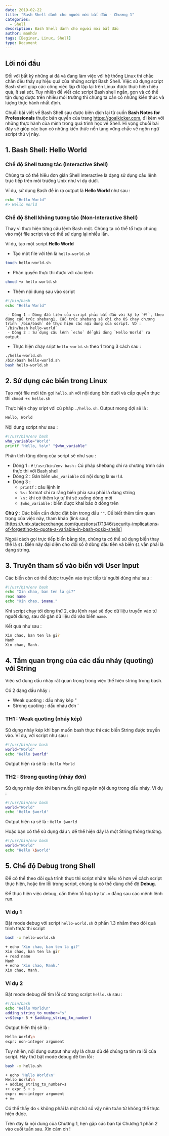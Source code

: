 ```yaml
---
date: 2019-02-22
title: "Bash Shell dành cho người mới bắt đầu - Chương 1"
categories:
  - Shell
description: Bash Shell dành cho người mới bắt đầu
author: manhdv
tags: [Beginer, Linux, Shell]
type: Document
---
```


## Lời nói đầu

Đối với bất kỳ những ai đã và đang làm việc với hệ thống Linux thì chắc chắn đều thấy sự hiệu quả của nhứng script Bash Shell. Việc sử dụng script Bash shell giúp các công việc lặp đi lặp lại trên Linux được thực hiện hiệu quả, ít sai sót. Tuy nhiên để viết các script Bash shell ngắn, gọn và có thể tận dụng được trên nhiều môi trường thì chúng ta cần có những kiến thức và lượng thực hành nhất định.

Chuỗi bài viết về Bash Shell sau được biên dịch lại từ cuốn **Bash Notes for Professionals** thuộc bản quyền của trang https://goalkicker.com, đi kèm với những thực hành của mình trong quá trình học về Shell. Hi vọng chuỗi bài đây sẽ giúp các bạn có những kiến thức nền tảng vững chắc về ngôn ngữ script thú vị này.


## 1. Bash Shell:  Hello World

### Chế độ Shell tương tác (Interactive Shell)

Chúng ta có thể hiểu đơn giản Shell interactive là dạng sử dụng câu lệnh trực tiếp trên môi trường Unix như ví dụ dưới.

Ví dụ, sử dụng Bash để in ra output là **Hello World** như sau :

```sh
echo "Hello World"
#> Hello World 
```

### Chế độ Shell không tương tác (Non-Interactive Shell)

Thay vì thực hiện từng câu lệnh Bash một. Chúng ta có thể tổ hợp chúng vào một file script và có thể sử dụng lại nhiều lần. 

Ví dụ, tạo một script **Hello World**

- Tạo một file với tên là `hello-world.sh`

```sh
touch hello-world.sh
```

- Phân quyền thực thi được với câu lệnh 

```sh
chmod +x hello-world.sh
```

- Thêm nội dung sau vào script
```sh
#!/bin/bash
echo "Hello World"
```
	 - Dòng 1 : Dòng đầu tiên của script phải bắt đầu với ký tự `#!`, theo đúng cấu trúc shebang1. Cấu trúc shebang sẽ chỉ cho OS chạy chương trình `/bin/bash` để thực hiện các nội dung của script. VD : `/bin/bash hello-world`
	 - Dòng 2 : Sử dụng câu lệnh `echo` để ghi dòng `Hello World` ra output. 

- Thực hiện chạy sript `hello-world.sh` theo 1 trong 3 cách sau : 
```sh
./hello-world.sh 
/bin/bash hello-world.sh
bash hello-world.sh 
```

## 2. Sử dụng các biến trong Linux

Tạo một file mới tên gọi `hello.sh` với nội dung bên dưới và cấp quyền thực thi `chmod +x hello.sh`

Thực hiện chạy sript với cú pháp `./hello.sh`. Output mong đợi sẽ là :

```sh
Hello, World
```

Nội dung  script như sau :

```sh
#!/usr/bin/env bash
who_variable="World"
printf "Hello, %s\n" "$who_variable"
```

Phân tích từng dòng của script sẽ như sau : 

- Dòng 1 : `#!/usr/bin/env bash` : Cú pháp shebang chỉ ra chương trình cần thực thi với Bash shell
- Dòng 2 : Gán biến `who_variable` có nội dung là `World`.
- Dòng 3 : 
	 - `printf` : câu lệnh in 
	 - `%s` : format chỉ ra rằng biến phía sau phải là dạng string
	 - `\n` : khi có thêm ký tự thì sẽ xuống dòng mới
	 - `$who_variable` : biến được khai báo ở dòng trên
	 
**Chú ý** : Các biến cần được đặt bên trong dấu `""`. Để biết thêm tầm quan trọng của việc này, tham khảo (link sau)[https://unix.stackexchange.com/questions/171346/security-implications-of-forgetting-to-quote-a-variable-in-bash-posix-shells]

Ngoài cách gọi trực tiếp biến bằng tên, chúng ta có thể sử dụng biến thay thế là `$1`. Biến này đại diện cho đối số ở dòng đầu tiên và biến `$1` vẫn phải là dạng string. 	 

## 3. Truyên tham số vào biến với User Input

Các biến còn có thể được truyền vào trực tiếp từ người dùng như sau :

```sh
#!/usr/bin/env bash
echo "Xin chao, ban ten la gi?"
read name
echo "Xin chao, $name."
```

Khi script chạy tới dòng thứ 2, câu lệnh `read` sẽ đọc dữ liệu truyền vào từ người dùng, sau đó gán dữ liệu đó vào biến `name`. 

Kết quả như sau :

```sh
Xin chao, ban ten la gi?
Manh
Xin chao, Manh.
```

## 4. Tầm quan trọng của các dấu nháy (quoting) với String

Việc sử dụng dấu nháy rất quan trọng trong việc thể hiện string trong bash. 

Có 2 dạng dấu nháy :

- Weak quoting : dấu nháy kép "
- Strong quoting : dấu nháu đơn '

### TH1 : Weak quoting (nháy kép) 
 
Sử dụng nháy kép khi bạn muốn bash thực thi các biến String được truyền vào. Ví dụ, với script như sau :

```sh
#!/usr/bin/env bash
world="World"
echo "Hello $world"
```

Output hiện ra sẽ là : `Hello World`

### TH2 : Strong quoting (nháy đơn)

Sử dụng nháy đơn khi bạn muốn giữ nguyên nội dung trong dấu nháy. Ví dụ :

```sh
#!/usr/bin/env bash
world="World"
echo 'Hello $world'
```

Output hiện ra sẽ là : `Hello $world`

Hoặc bạn có thể sử dụng dâu `\` để thể hiện đây là một String thông thường.

```sh
#!/usr/bin/env bash
world="World"
echo "Hello \$world"
```

## 5. Chế độ **Debug** trong Shell

Để có thể theo dõi quá trình thực thi script nhằm hiểu rõ hơn về cách script thực hiện, hoặc tìm lỗi trong script, chúng ta có thể dùng chế độ **Debug**.
 
Để thực hiện việc debug, cần thêm tổ hợp ký tự `-x` đằng sau các mệnh lệnh run.
 
### Ví dụ 1

Bật mode debug với script `hello-world.sh` ở phần 1.3 nhằm theo dõi quá trình thực thi script

```sh
bash -x hello-world.sh

+ echo 'Xin chao, ban ten la gi?'
Xin chao, ban ten la gi?
+ read name
Manh
+ echo 'Xin chao, Manh.'
Xin chao, Manh.
```

### Ví dụ 2

Bật mode debug để tìm lỗi có trong script `hello.sh` sau :

```sh
#!/bin/bash
echo "Hello World\n"
adding_string_to_number="s"
v=$(expr 5 + $adding_string_to_number)
```

Output hiển thị sẽ là :

```sh
Hello World\n
expr: non-integer argument
```

Tuy nhiên, nội dung output như vậy là chưa đủ để chúng ta tìm ra lỗi của script. Hãy thử bật mode debug để tìm lỗi :

```sh
bash -x hello.sh

+ echo 'Hello World\n'
Hello World\n
+ adding_string_to_number=s
++ expr 5 + s
expr: non-integer argument
+ v=
```

Có thể thấy do `s` không phải là một chữ số vậy nên toán tử không thể thực hiện được.


Trên đây là nội dung của Chương 1, hẹn gặp các bạn tại Chương 1 phần 2 vào cuối tuần sau. Xin cảm ơn !
 